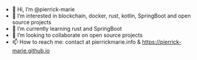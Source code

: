 - 👋 Hi, I’m @pierrick-marie
- 👀 I’m interested in blockchain, docker, rust, kotlin, SpringBoot and open source projects
- 🌱 I’m currently learning rust and SpringBoot
- 💞️ I’m looking to collaborate on open source projects
- 📫 How to reach me: contact at pierrickmarie.info & https://pierrick-marie.github.io

<!---
pierrick-marie/pierrick-marie is a ✨ special ✨ repository because its `README.md` (this file) appears on your GitHub profile.
You can click the Preview link to take a look at your changes.
--->

